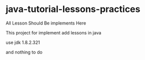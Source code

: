 # java-tutorial-lessons-practices
All Lesson Should Be implements Here

This project for implement add lessons in java 

use jdk 1.8.2.321

and nothing to do
